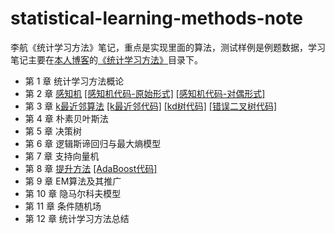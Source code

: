 # statistical-learning-methods-note
李航《统计学习方法》笔记，重点是实现里面的算法，测试样例是例题数据，学习笔记主要在[本人博客](http://121.42.47.99/yuenshome/wordpress)的[《统计学习方法》](http://121.42.47.99/yuenshome/wordpress/?cat=202)目录下。

* 第 1 章 统计学习方法概论
* 第 2 章 [感知机](./chapter_2_perceptron/README.md) [\[感知机代码-原始形式\]](./chapter_2_perceptron/Perceptron.py) [\[感知机代码-对偶形式\]](./chapter_2_perceptron/Dual-form_Perceptron.py)  
* 第 3 章 [k最近邻算法](./chapter_3_kNN/README.md) [\[k最近邻代码\]](./chapter_3_kNN/kNN.py) [\[kd树代码\]](./chapter_3_kNN/kd-Tree.py) [\[错误二叉树代码\]](./chapter_3_kNN/WrongBinaryTreeCodeDemo.py)
* 第 4 章 朴素贝叶斯法
* 第 5 章 决策树
* 第 6 章 逻辑斯谛回归与最大熵模型
* 第 7 章 支持向量机
* 第 8 章 [提升方法](./chapter_8_boosting/README.md) [\[AdaBoost代码\]](./chapter_8_boosting/AdaBoost.py)
* 第 9 章 EM算法及其推广
* 第 10 章 隐马尔科夫模型
* 第 11 章 条件随机场
* 第 12 章 统计学习方法总结